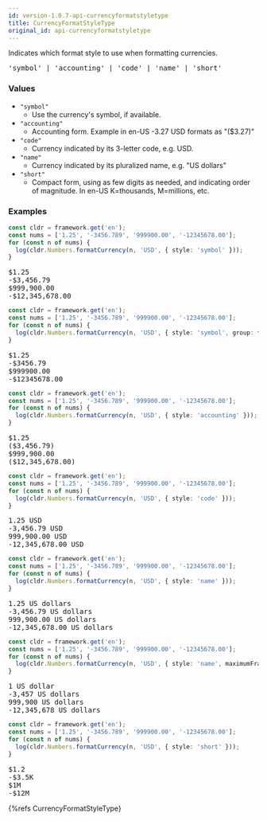 ```yaml
---
id: version-1.0.7-api-currencyformatstyletype
title: CurrencyFormatStyleType
original_id: api-currencyformatstyletype
---
```


Indicates which format style to use when formatting currencies.

<pre class="syntax">
'symbol' | 'accounting' | 'code' | 'name' | 'short'
</pre>

### Values

  - `"symbol"`
    - Use the currency's symbol, if available.
  - `"accounting"`
    - Accounting form. Example in en-US -3.27 USD formats as "($3.27)"
  - `"code"`
    - Currency indicated by its 3-letter code, e.g. USD.
  - `"name"`
    - Currency indicated by its pluralized name, e.g. "US dollars"
  - `"short"`
    - Compact form, using as few digits as needed, and indicating order of magnitude. In en-US K=thousands, M=millions, etc.

### Examples

```typescript
const cldr = framework.get('en');
const nums = ['1.25', '-3456.789', '999900.00', '-12345678.00'];
for (const n of nums) {
  log(cldr.Numbers.formatCurrency(n, 'USD', { style: 'symbol' }));
}
```
<pre class="output">
$1.25
-$3,456.79
$999,900.00
-$12,345,678.00
</pre>


```typescript
const cldr = framework.get('en');
const nums = ['1.25', '-3456.789', '999900.00', '-12345678.00'];
for (const n of nums) {
  log(cldr.Numbers.formatCurrency(n, 'USD', { style: 'symbol', group: false }));
}
```
<pre class="output">
$1.25
-$3456.79
$999900.00
-$12345678.00
</pre>



```typescript
const cldr = framework.get('en');
const nums = ['1.25', '-3456.789', '999900.00', '-12345678.00'];
for (const n of nums) {
  log(cldr.Numbers.formatCurrency(n, 'USD', { style: 'accounting' }));
}
```
<pre class="output">
$1.25
($3,456.79)
$999,900.00
($12,345,678.00)
</pre>


```typescript
const cldr = framework.get('en');
const nums = ['1.25', '-3456.789', '999900.00', '-12345678.00'];
for (const n of nums) {
  log(cldr.Numbers.formatCurrency(n, 'USD', { style: 'code' }));
}
```
<pre class="output">
1.25 USD
-3,456.79 USD
999,900.00 USD
-12,345,678.00 USD
</pre>


```typescript
const cldr = framework.get('en');
const nums = ['1.25', '-3456.789', '999900.00', '-12345678.00'];
for (const n of nums) {
  log(cldr.Numbers.formatCurrency(n, 'USD', { style: 'name' }));
}
```
<pre class="output">
1.25 US dollars
-3,456.79 US dollars
999,900.00 US dollars
-12,345,678.00 US dollars
</pre>


```typescript
const cldr = framework.get('en');
const nums = ['1.25', '-3456.789', '999900.00', '-12345678.00'];
for (const n of nums) {
  log(cldr.Numbers.formatCurrency(n, 'USD', { style: 'name', maximumFractionDigits: 0 }));
}
```
<pre class="output">
1 US dollar
-3,457 US dollars
999,900 US dollars
-12,345,678 US dollars
</pre>


```typescript
const cldr = framework.get('en');
const nums = ['1.25', '-3456.789', '999900.00', '-12345678.00'];
for (const n of nums) {
  log(cldr.Numbers.formatCurrency(n, 'USD', { style: 'short' }));
}
```
<pre class="output">
$1.2
-$3.5K
$1M
-$12M
</pre>


{%refs CurrencyFormatStyleType}